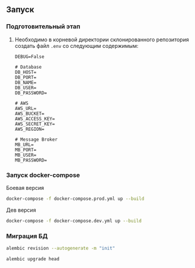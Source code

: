 ## Запуск

### Подготовительный этап

1. Необходимо в корневой директории склонированного репозитория создать файл `.env` со следующим содержимым:
    ```.env
    DEBUG=False

    # Database
    DB_HOST=
    DB_PORT=
    DB_NAME=
    DB_USER=
    DB_PASSWORD=

    # AWS
    AWS_URL=
    AWS_BUCKET= 
    AWS_ACCESS_KEY=
    AWS_SECRET_KEY=
    AWS_REGION=

    # Message Broker
    MB_URL=
    MB_PORT=
    MB_USER=
    MB_PASSWORD=
    ```

### Запуск docker-compose

Боевая версия

```sh
docker-compose -f docker-compose.prod.yml up --build
```

Дев версия

```sh
docker-compose -f docker-compose.dev.yml up --build
```

### Миграция БД

```sh
alembic revision --autogenerate -m "init"
```

```sh
alembic upgrade head
```